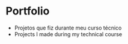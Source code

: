 # Portfolio
* Projetos que fiz durante meu curso técnico
* Projects I made during my technical course
